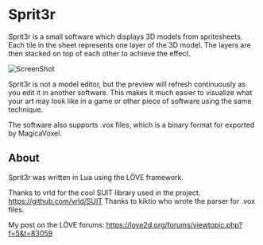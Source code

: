 # Sprit3r

Sprit3r is a small software which displays 3D models from spritesheets. Each tile in the sheet
represents one layer of the 3D model. The layers are then stacked on top of each other to achieve the effect.

![ScreenShot](http://i.imgur.com/qJN5bG2.gif)

Sprit3r is not a model editor, but the preview will refresh continuously as you edit it in another software. This makes it much easier to visualize what your art may
look like in a game or other piece of software using the same technique.

The software also supports .vox files, which is a binary format for exported by MagicaVoxel.

## About

Sprit3r was written in Lua using the LÖVE framework.

Thanks to vrld for the cool SUIT library used in the project. https://github.com/vrld/SUIT
Thanks to kiktio who wrote the parser for .vox files.


My post on the LÖVE forums:
https://love2d.org/forums/viewtopic.php?f=5&t=83059
